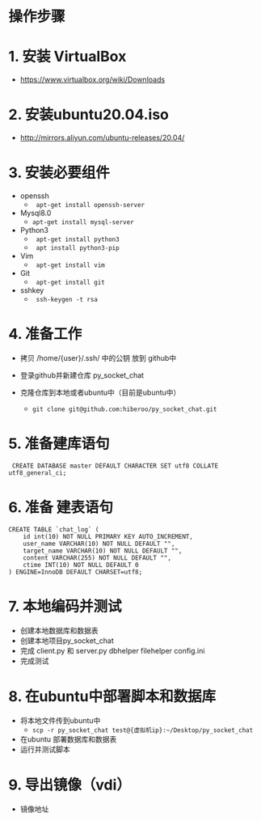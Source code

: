 # 操作步骤

# 1. 安装 VirtualBox
* https://www.virtualbox.org/wiki/Downloads

# 2. 安装ubuntu20.04.iso
 * http://mirrors.aliyun.com/ubuntu-releases/20.04/
# 3. 安装必要组件

* openssh
 	* ` apt-get install openssh-server`
* Mysql8.0
	* ` apt-get install mysql-server `
* Python3 
 	* ` apt-get install python3` 
 	* ` apt install python3-pip` 
* Vim  
 	* ` apt-get install vim` 
* Git 
 	* ` apt-get install git`
* sshkey 
 	* ` ssh-keygen -t rsa` 

# 4. 准备工作

* 拷贝 /home/{user}/.ssh/   中的公钥 放到 github中 
* 登录github并新建仓库 py_socket_chat

* 克隆仓库到本地或者ubuntu中（目前是ubuntu中） 
 	* ` git clone git@github.com:hiberoo/py_socket_chat.git ` 

	
# 5. 准备建库语句
` CREATE DATABASE master DEFAULT CHARACTER SET utf8 COLLATE utf8_general_ci;`

# 6. 准备 建表语句
```
CREATE TABLE `chat_log` (
	id int(10) NOT NULL PRIMARY KEY AUTO_INCREMENT,
	user_name VARCHAR(10) NOT NULL DEFAULT "",
	target_name VARCHAR(10) NOT NULL DEFAULT "",
	content VARCHAR(255) NOT NULL DEFAULT "",
	ctime INT(10) NOT NULL DEFAULT 0
) ENGINE=InnoDB DEFAULT CHARSET=utf8;

```
# 7. 本地编码并测试
* 创建本地数据库和数据表
* 创建本地项目py_socket_chat
* 完成 client.py 和 server.py dbhelper  filehelper config.ini 
* 完成测试

# 8. 在ubuntu中部署脚本和数据库

* 将本地文件传到ubuntu中
 	* ` scp -r py_socket_chat test@{虚拟机ip}:~/Desktop/py_socket_chat `
* 在ubuntu 部署数据库和数据表
* 运行并测试脚本

# 9. 导出镜像（vdi）
* 镜像地址 



	


